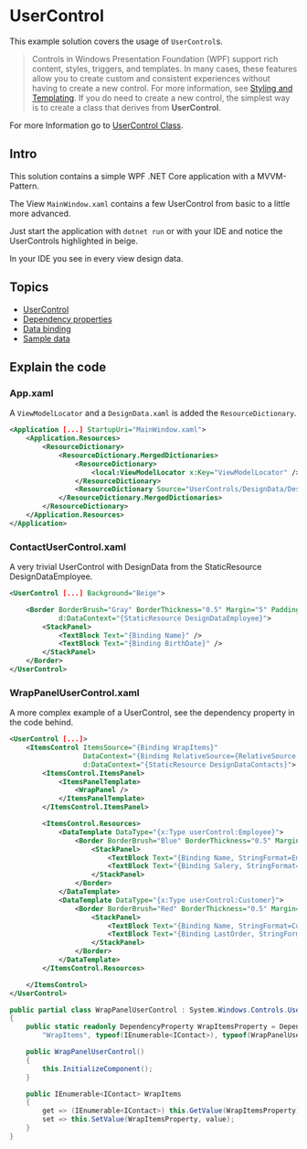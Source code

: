 # UserControl

This example solution covers the usage of `UserControl`s.  

> Controls in Windows Presentation Foundation (WPF) support rich content, styles, triggers, and templates. In many cases, these features allow you to create custom and consistent experiences without having to create a new control. For more information, see [Styling and Templating](https://docs.microsoft.com/en-us/dotnet/desktop-wpf/fundamentals/styles-templates-overview?view=netframework-4.8).
> If you do need to create a new control, the simplest way is to create a class that derives from **UserControl**.

For more Information go to [UserControl Class](https://docs.microsoft.com/en-us/dotnet/api/system.windows.controls.usercontrol?view=netframework-4.8).

## Intro

This solution contains a simple WPF .NET Core application with a MVVM-Pattern.

The View `MainWindow.xaml` contains a few UserControl from basic to a little more advanced.

Just start the application with `dotnet run` or with your IDE and notice the UserControls highlighted in beige.

In your IDE you see in every view design data.

## Topics

- [UserControl](https://docs.microsoft.com/en-us/dotnet/api/system.windows.controls.usercontrol?view=netframework-4.8)
- [Dependency properties](https://docs.microsoft.com/en-us/dotnet/framework/wpf/advanced/dependency-properties-overview)
- [Data binding](https://docs.microsoft.com/en-us/dotnet/desktop-wpf/data/data-binding-overview)
- [Sample data](https://docs.microsoft.com/en-us/windows/uwp/data-binding/displaying-data-in-the-designer)

## Explain the code

### App.xaml

A `ViewModelLocator` and a `DesignData.xaml` is added the `ResourceDictionary`.

```xml
<Application [...] StartupUri="MainWindow.xaml">
    <Application.Resources>
        <ResourceDictionary>
            <ResourceDictionary.MergedDictionaries>
                <ResourceDictionary>
                    <local:ViewModelLocator x:Key="ViewModelLocator" />
                </ResourceDictionary>
                <ResourceDictionary Source="UserControls/DesignData/DesignData.xaml" />
            </ResourceDictionary.MergedDictionaries>
        </ResourceDictionary>
    </Application.Resources>
</Application>
```

### ContactUserControl.xaml

A very trivial UserControl with DesignData from the StaticResource DesignDataEmployee.

```xml
<UserControl [...] Background="Beige">

    <Border BorderBrush="Gray" BorderThickness="0.5" Margin="5" Padding="2.5"
            d:DataContext="{StaticResource DesignDataEmployee}">
        <StackPanel>
            <TextBlock Text="{Binding Name}" />
            <TextBlock Text="{Binding BirthDate}" />
        </StackPanel>
    </Border>
</UserControl>
```

### WrapPanelUserControl.xaml

A more complex example of a UserControl, see the dependency property in the code behind.

```xml
<UserControl [...]>
    <ItemsControl ItemsSource="{Binding WrapItems}"
                  DataContext="{Binding RelativeSource={RelativeSource Mode=FindAncestor, AncestorType=UserControl}}"
                  d:DataContext="{StaticResource DesignDataContacts}">
        <ItemsControl.ItemsPanel>
            <ItemsPanelTemplate>
                <WrapPanel />
            </ItemsPanelTemplate>
        </ItemsControl.ItemsPanel>

        <ItemsControl.Resources>
            <DataTemplate DataType="{x:Type userControl:Employee}">
                <Border BorderBrush="Blue" BorderThickness="0.5" Margin="5" Padding="5">
                    <StackPanel>
                        <TextBlock Text="{Binding Name, StringFormat=Employee: {0}}" />
                        <TextBlock Text="{Binding Salery, StringFormat=Salery: {0:N0}€}" />
                    </StackPanel>
                </Border>
            </DataTemplate>
            <DataTemplate DataType="{x:Type userControl:Customer}">
                <Border BorderBrush="Red" BorderThickness="0.5" Margin="5" Padding="5">
                    <StackPanel>
                        <TextBlock Text="{Binding Name, StringFormat=Customer: {0}}" />
                        <TextBlock Text="{Binding LastOrder, StringFormat=LastOrder: {0:dd.MM.yyyy}}" />
                    </StackPanel>
                </Border>
            </DataTemplate>
        </ItemsControl.Resources>

    </ItemsControl>
</UserControl>
```

```csharp
public partial class WrapPanelUserControl : System.Windows.Controls.UserControl, IWrapPanelUserControlProperties
{
    public static readonly DependencyProperty WrapItemsProperty = DependencyProperty.Register(
        "WrapItems", typeof(IEnumerable<IContact>), typeof(WrapPanelUserControl), new PropertyMetadata(default(IEnumerable<IContact>)));

    public WrapPanelUserControl()
    {
        this.InitializeComponent();
    }

    public IEnumerable<IContact> WrapItems
    {
        get => (IEnumerable<IContact>) this.GetValue(WrapItemsProperty);
        set => this.SetValue(WrapItemsProperty, value);
    }
}
```
